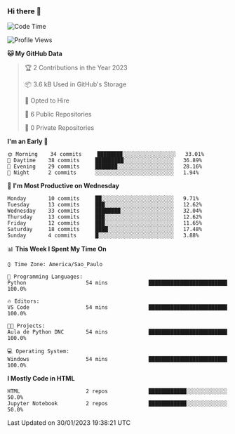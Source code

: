 ### Hi there 👋

<!--
**igabriel-gb/igabriel-gb** is a ✨ _special_ ✨ repository because its `README.md` (this file) appears on your GitHub profile.

Here are some ideas to get you started:

- 🔭 I’m currently working on ...
- 🌱 I’m currently learning ...
- 👯 I’m looking to collaborate on ...
- 🤔 I’m looking for help with ...
- 💬 Ask me about ...
- 📫 How to reach me: ...
- 😄 Pronouns: ...
- ⚡ Fun fact: ...
-->

<!--START_SECTION:waka-->
![Code Time](http://img.shields.io/badge/Code%20Time-146%20hrs%2015%20mins-blue)

![Profile Views](http://img.shields.io/badge/Profile%20Views-0-blue)

**🐱 My GitHub Data** 

> 🏆 2 Contributions in the Year 2023
 > 
> 📦 3.6 kB Used in GitHub's Storage 
 > 
> 💼 Opted to Hire
 > 
> 📜 6 Public Repositories 
 > 
> 🔑 0 Private Repositories  
 > 
**I'm an Early 🐤** 

```text
🌞 Morning    34 commits     ████████░░░░░░░░░░░░░░░░░   33.01% 
🌇 Daytime    38 commits     █████████░░░░░░░░░░░░░░░░   36.89% 
🌃 Evening    29 commits     ███████░░░░░░░░░░░░░░░░░░   28.16% 
🌙 Night      2 commits      ░░░░░░░░░░░░░░░░░░░░░░░░░   1.94%

```
📅 **I'm Most Productive on Wednesday** 

```text
Monday       10 commits     ██░░░░░░░░░░░░░░░░░░░░░░░   9.71% 
Tuesday      13 commits     ███░░░░░░░░░░░░░░░░░░░░░░   12.62% 
Wednesday    33 commits     ████████░░░░░░░░░░░░░░░░░   32.04% 
Thursday     13 commits     ███░░░░░░░░░░░░░░░░░░░░░░   12.62% 
Friday       12 commits     ███░░░░░░░░░░░░░░░░░░░░░░   11.65% 
Saturday     18 commits     ████░░░░░░░░░░░░░░░░░░░░░   17.48% 
Sunday       4 commits      █░░░░░░░░░░░░░░░░░░░░░░░░   3.88%

```


📊 **This Week I Spent My Time On** 

```text
⌚︎ Time Zone: America/Sao_Paulo

💬 Programming Languages: 
Python                   54 mins             █████████████████████████   100.0%

🔥 Editors: 
VS Code                  54 mins             █████████████████████████   100.0%

🐱‍💻 Projects: 
Aula de Python DNC       54 mins             █████████████████████████   100.0%

💻 Operating System: 
Windows                  54 mins             █████████████████████████   100.0%

```

**I Mostly Code in HTML** 

```text
HTML                     2 repos             ████████████░░░░░░░░░░░░░   50.0% 
Jupyter Notebook         2 repos             ████████████░░░░░░░░░░░░░   50.0%

```



 Last Updated on 30/01/2023 19:38:21 UTC
<!--END_SECTION:waka-->
